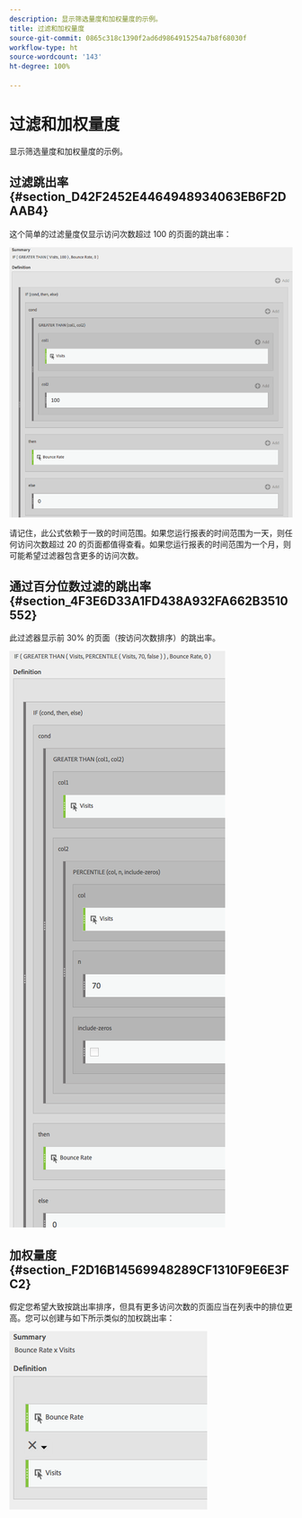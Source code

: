 ```yaml
---
description: 显示筛选量度和加权量度的示例。
title: 过滤和加权量度
source-git-commit: 0865c318c1390f2ad6d9864915254a7b8f68030f
workflow-type: ht
source-wordcount: '143'
ht-degree: 100%

---
```


# 过滤和加权量度

显示筛选量度和加权量度的示例。

## 过滤跳出率 {#section_D42F2452E4464948934063EB6F2DAAB4}

这个简单的过滤量度仅显示访问次数超过 100 的页面的跳出率：

![](assets/cm_fbr.png)

请记住，此公式依赖于一致的时间范围。如果您运行报表的时间范围为一天，则任何访问次数超过 20 的页面都值得查看。如果您运行报表的时间范围为一个月，则可能希望过滤器包含更多的访问次数。

## 通过百分位数过滤的跳出率 {#section_4F3E6D33A1FD438A932FA662B3510552}

此过滤器显示前 30% 的页面（按访问次数排序）的跳出率。

![](assets/cm_wbr_2.png)

## 加权量度 {#section_F2D16B14569948289CF1310F9E6E3FC2}

假定您希望大致按跳出率排序，但具有更多访问次数的页面应当在列表中的排位更高。您可以创建与如下所示类似的加权跳出率：

![](assets/cm_wbr.png)
